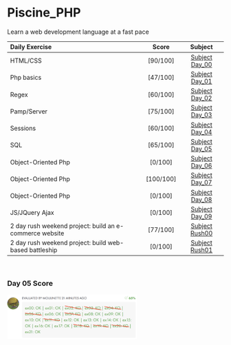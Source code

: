 # Piscine_PHP
Learn a web development language at a fast pace

| Daily Exercise | Score | Subject| 
| :- | :-: | :-: |
| HTML/CSS      | [90/100] | [Subject Day_00] |
| Php basics    | [47/100] | [Subject Day_01] |
| Regex         | [60/100] | [Subject Day_02] |
| Pamp/Server   | [75/100] | [Subject Day_03] |
| Sessions      | [60/100] | [Subject Day_04] |
| SQL           | [65/100] | [Subject Day_05] |
| Object-Oriented Php | [0/100] | [Subject Day_06] |
| Object-Oriented Php | [100/100] | [Subject Day_07] |
| Object-Oriented Php | [0/100] | [Subject Day_08] |
| JS/JQuery Ajax | [0/100]| [Subject Day_09] |
| 2 day rush weekend project: build an e-commerce website | [77/100] | [Subject Rush00] |
| 2 day rush weekend project: build web-based battleship | [0/100] | [Subject Rush01] |

<br>

### Day 05 Score
<img src="https://raw.githubusercontent.com/rpeepz/Piscine_PHP/master/d05/resources/Screen%20Shot%202019-09-18%20at%2012.07.02%20AM.png" title="Score" width=60%/>

[Subject Day_00]: https://github.com/rpeepz/Piscine_PHP/blob/master/pdf/d00.en.pdf "HTML-CSS"
[Subject Day_01]: https://github.com/rpeepz/Piscine_PHP/blob/master/pdf/d01.en.pdf "PHP"
[Subject Day_02]: https://github.com/rpeepz/Piscine_PHP/blob/master/pdf/d02.en.pdf "Regex"
[Subject Day_03]: https://github.com/rpeepz/Piscine_PHP/blob/master/pdf/d03.en.pdf "PHP-MAMP"
[Subject Day_04]: https://github.com/rpeepz/Piscine_PHP/blob/master/pdf/d04.en.pdf "SESSIONS"
[Subject Day_05]: https://github.com/rpeepz/Piscine_PHP/blob/master/pdf/d05.en.pdf "SQL"
[Subject Day_06]: https://github.com/rpeepz/Piscine_PHP/blob/master/pdf/d06.en.pdf "PHP_OBJECT"
[Subject Day_07]: https://github.com/rpeepz/Piscine_PHP/blob/master/pdf/d07.en.pdf "PHP_OBJECT"
[Subject Day_08]: https://github.com/rpeepz/Piscine_PHP/blob/master/pdf/d08.en.pdf "PHP_OBJECT"
[Subject Day_09]: https://github.com/rpeepz/Piscine_PHP/blob/master/pdf/d09.en.pdf "JS_JQUERY"
[Subject Rush00]: https://github.com/rpeepz/Piscine_PHP/blob/master/pdf/rush00.en.pdf "E-COMMERCE"
[Subject Rush01]: https://github.com/rpeepz/Piscine_PHP/blob/master/pdf/rush01.en.pdf "STAR-WARS"
